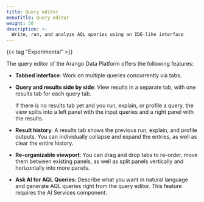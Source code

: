 ```yaml
---
title: Query editor
menuTitle: Query editor
weight: 30
description: >-
  Write, run, and analyze AQL queries using an IDE-like interface
---
```

{{< tag "Experimental" >}}

The query editor of the Arango Data Platform offers the following features:

- **Tabbed interface**:
  Work on multiple queries concurrently via tabs.

- **Query and results side by side**:
  View results in a separate tab, with one results tab for each query tab.

  If there is no results tab yet and you run, explain, or profile a query, the
  view splits into a left panel with the input queries and a right panel with
  the results.

- **Result history**:
  A results tab shows the previous run, explain, and profile outputs.
  You can individually collapse and expand the entries, as well as clear the
  entire history.

- **Re-organizable viewport**:
  You can drag and drop tabs to re-order, move them between existing panels,
  as well as split panels vertically and horizontally into more panels.

- **Ask AI for AQL Queries**:
  Describe what you want in natural language and generate AQL queries right
  from the query editor. This feature requires the AI Services component.
